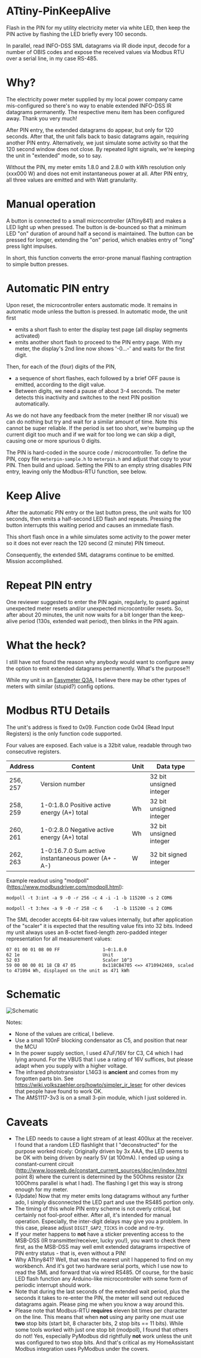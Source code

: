 # ATtiny-PinKeepAlive

Flash in the PIN for my utility electricity meter via white LED, then keep the PIN active by flashing the LED briefly every 100 seconds.

In parallel, read INFO-DSS SML datagrams via IR diode input, decode for a number of OBIS codes and expose the received values via Modbus RTU over a serial line, in my case RS-485.

# Why?

The electricity power meter supplied by my local power company came mis-configured so there's no way to enable extended INFO-DSS IR datagrams permanently.
The respective menu item has been configured away. Thank you very much!

After PIN entry, the extended datagrams do appear, but only for 120 seconds. After that, the unit falls back to basic datagrams again, requiring another PIN entry. Alternatively, we just simulate some activity so that the 120 second window does not close. By repeated light signals, we're keeping the unit in "extended" mode, so to say.

Without the PIN, my meter emits 1.8.0 and 2.8.0 with kWh resolution only (xxx000 W) and does not emit instantaneous power at all. After PIN entry, all three values are emitted and with Watt granularity.

# Manual operation

A button is connected to a small microcontroller (ATtiny841) and makes a LED light up when pressed. The button is de-bounced so that a minimum LED "on" duration of around half a second is maintained. The button can be pressed for longer, extending the "on" period, which enables entry of "long" press light impulses.

In short, this function converts the error-prone manual flashing contraption to simple button presses.

# Automatic PIN entry

Upon reset, the microcontroller enters austomatic mode. It remains in automatic mode unless the button is pressed.
In automatic mode, the unit first
- emits a short flash to enter the display test page (all display segments activated)
- emits another short flash to proceed to the PIN entry page. With my meter, the display's 2nd line now shows '-0...-' and waits for the first digit.

Then, for each of the (four) digits of the PIN,
- a sequence of short flashes, each followed by a brief OFF pause is emitted, according to the digit value.
- Between digits, we need a pause of about 3-4 seconds. The meter detects this inactivity and switches to the next PIN position automatically.

As we do not have any feedback from the meter (neither IR nor visual) we can do nothing but try and wait for a similar amount of time. Note this cannot be super reliable. If the period is set too short, we're bumping up the current digit too much and if we wait for too long we can skip a digit, causing one or more spurious 0 digits.

The PIN is hard-coded in the source code / microcontroller. To define the PIN, copy file `meterpin-sample.h` to `meterpin.h` and adjust that copy to your PIN. Then build and upload. Setting the PIN to an empty string disables PIN entry, leaving only the Modbus-RTU function, see below.

# Keep Alive

After the automatic PIN entry or the last button press, the unit waits for 100 seconds, then emits a half-second LED flash and repeats. Pressing the button interrupts this waiting period and causes an immediate flash.

This short flash once in a while simulates some activity to the power meter so it does not ever reach the 120 second (2 minute) PIN timeout.

Consequently, the extended SML datagrams continue to be emitted. Mission accomplished.

# Repeat PIN entry

One reviewer suggested to enter the PIN again, regularly, to guard against unexpected meter resets and/or unexpected microcontroller resets.
So, after about 20 minutes, the unit now waits for a bit longer than the keep-alive period (130s, extended wait period), then blinks in the PIN again.

# What the heck?

I still have not found the reason why anybody would want to configure away the option to emit extended datagrams permanently. What's the purpose?!

While my unit is an [Easymeter Q3A](https://www.easymeter.com/downloads/products/zaehler/Q3A/BA_Q3A_V10.09_Rev19_2021-06-14.pdf), I believe there may be other types of meters with similar (stupid?) config options.

# Modbus RTU Details

The unit's address is fixed to 0x09. Function code 0x04 (Read Input Registers) is the only function code supported.

Four values are exposed. Each value is a 32bit value, readable through two consecutive registers.

| Address  | Content                                            | Unit | Data type               |
|----------|----------------------------------------------------|------|-------------------------|
| 256, 257 | Version number                                     |      | 32 bit unsigned integer |
| 258, 259 | 1-0:1.8.0 Positive active energy (A+) total        | Wh   | 32 bit unsigned integer |
| 260, 261 | 1-0:2.8.0 Negative active energy (A+) total        | Wh   | 32 bit unsigned integer |
| 262, 263 | 1-0:16.7.0 Sum active instantaneous power (A+ - A-)| W    | 32 bit signed integer   |

Example readout using "modpoll" (https://www.modbusdriver.com/modpoll.html):

    modpoll -t 3:int -a 9 -0 -r 256 -c 4 -i -1 -b 115200 -s 2 COM6

    modpoll -t 3:hex -a 9 -0 -r 258 -c 6    -1 -b 115200 -s 2 COM6

The SML decoder accepts 64-bit raw values internally, but after application of the "scaler" it is expected that the resulting
value fits into 32 bits. Indeed my unit always uses an 8-octet fixed-length zero-padded integer representation for all measurement
values:

    07 01 00 01 08 00 FF                1–0:1.8.0
    62 1e                               Unit
    52 03                               Scaler 10^3
    59 00 00 00 01 18 CB 47 05          0x118CB4705 <=> 4710942469, scaled to 471094 Wh, displayed on the unit as 471 kWh

# Schematic

![Schematic](img/Schematic.png)

Notes:

- None of the values are critical, I believe.
- Use a small 100nF blocking condensator as C5, and position that near the MCU
- In the power supply section, I used 47uF/16V for C3, C4 which I had lying around. For the VBUS that I use a rating of 16V suffices, but please adapt when you supply with a higher voltage.
- The infrared phototransistor L14G3 is __ancient__ and comes from my forgotten parts bin. See https://wiki.volkszaehler.org/howto/simpler_ir_leser for other devices that people have found to work OK.
- The AMS1117-3v3 is on a small 3-pin module, which I just soldered in.

# Caveats

- The LED needs to cause a light stream of at least 400lux at the receiver. I found that a random LED flashlight that I "deconstructed" for the purpose worked nicely: Originally driven by 3x AAA, the LED seems to be OK with being driven by nearly 5V (at 100mA). I ended up using a constant-current circuit (http://www.loosweb.de/constant_current_sources/doc/en/index.html point 8) where the current is determined by the 50Ohms resistor (2x 100Ohms parallel is what I had). The flashing I get this way is strong enough for my meter.
- (Update) Now that my meter emits long datagrams without any further ado, I simply disconnected the LED part and use the RS485 portion only.
- The timing of this whole PIN entry scheme is not overly critical, but certainly not fool-proof either. After all, it's intended for manual operation. Especially, the inter-digit delays may give you a problem. In this case, please adjust `DIGIT_GAP2_TICKS` in code and re-try.
- If your meter happens to __not__ have a sticker preventing access to the MSB-DSS (IR transmitter/receiver, lucky you!), you want to check there first, as the MSB-DSS may well emit extended datagrams irrspective of PIN entry status - that is, even without a PIN!
- Why ATtiny841? Well, that was the nearest unit I happened to find on my workbench. And it's got two hardware serial ports, which I use now to read the SML and forward that via wired RS485. Of course, for the basic LED flash function any Arduino-like microcontroller
with some form of periodic interrupt should work.
- Note that during the last seconds of the extended wait period, plus the seconds it takes to re-enter the PIN, the meter will send out reduced datagrams again. Please ping me when you know a way around this.
- Please note that Modbus-RTU **requires** eleven bit times per character on the line. This means that when __not__ using any parity one must use **two** stop bits (start bit, 8 character bits, 2 stop bits == 11 bits). While some tools worked with just one stop bit  (modpoll), I found that others do not! Yes, especially PyModbus did rightfully **not** work unless the unit was configured to two stop bits. And that's critical as my HomeAssistant Modbus integration uses PyModbus under the covers.
